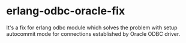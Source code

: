 erlang-odbc-oracle-fix
======================

It's a fix for erlang odbc module which solves the problem with setup autocommit mode for connections established by Oracle ODBC driver.